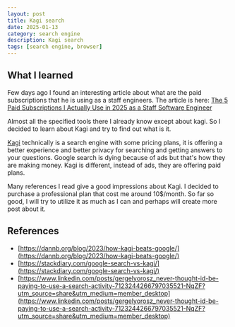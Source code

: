 ```yaml
---
layout: post
title: Kagi search
date: 2025-01-13
category: search engine
description: Kagi search
tags: [search engine, browser]
---
```


## What I learned

Few days ago I found an interesting article about what are the paid subscriptions that he is using as a staff engineers. The article is here: [The 5 Paid Subscriptions I Actually Use in 2025 as a Staff Software Engineer](https://levelup.gitconnected.com/the-5-paid-subscriptions-i-actually-use-in-2025-as-a-staff-software-engineer-98033c94566e)

Almost all the specified tools there I already know except about kagi. So I decided to learn about Kagi and try to find out what is it.

[Kagi](https://kagi.com/) technically is a search engine with some pricing plans, it is offering a better experience and better privacy for searching and getting answers to your questions. Google search is dying because of ads but that's how they are making money. Kagi is different, instead of ads, they are offering paid plans.

Many references I read give a good impressions about Kagi. I decided to purchase a professional plan that cost me around 10$/month. So far so good, I will try to utilize it as much as I can and perhaps will create more post about it.

## References

- [https://dannb.org/blog/2023/how-kagi-beats-google/](https://dannb.org/blog/2023/how-kagi-beats-google/)
- [https://stackdiary.com/google-search-vs-kagi/](https://stackdiary.com/google-search-vs-kagi/)
- [https://www.linkedin.com/posts/gergelyorosz_never-thought-id-be-paying-to-use-a-search-activity-7123244266797035521-NqZF?utm_source=share&utm_medium=member_desktop](https://www.linkedin.com/posts/gergelyorosz_never-thought-id-be-paying-to-use-a-search-activity-7123244266797035521-NqZF?utm_source=share&utm_medium=member_desktop)
